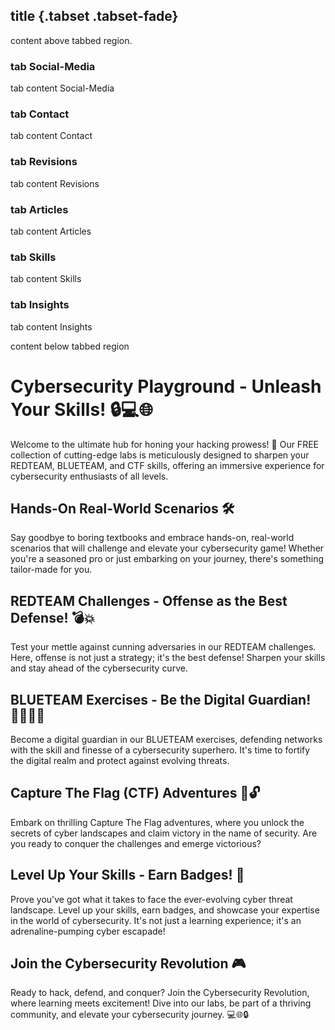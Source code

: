 
## title {.tabset .tabset-fade}
content above tabbed region.

### tab Social-Media

tab content Social-Media

### tab Contact

tab content  Contact

### tab Revisions

tab content  Revisions

### tab Articles

tab content  Articles

### tab Skills

tab content  Skills

### tab Insights

tab content  Insights

content below tabbed region

# Cybersecurity Playground - Unleash Your Skills! 🔒💻🌐

Welcome to the ultimate hub for honing your hacking prowess! 🚀 Our FREE collection of cutting-edge labs is meticulously designed to sharpen your REDTEAM, BLUETEAM, and CTF skills, offering an immersive experience for cybersecurity enthusiasts of all levels.

## Hands-On Real-World Scenarios 🛠️

Say goodbye to boring textbooks and embrace hands-on, real-world scenarios that will challenge and elevate your cybersecurity game! Whether you're a seasoned pro or just embarking on your journey, there's something tailor-made for you.

## REDTEAM Challenges - Offense as the Best Defense! 💣💥

Test your mettle against cunning adversaries in our REDTEAM challenges. Here, offense is not just a strategy; it's the best defense! Sharpen your skills and stay ahead of the cybersecurity curve.

## BLUETEAM Exercises - Be the Digital Guardian! 🦸‍♂️👩‍💻

Become a digital guardian in our BLUETEAM exercises, defending networks with the skill and finesse of a cybersecurity superhero. It's time to fortify the digital realm and protect against evolving threats.

## Capture The Flag (CTF) Adventures 🚩🔓

Embark on thrilling Capture The Flag adventures, where you unlock the secrets of cyber landscapes and claim victory in the name of security. Are you ready to conquer the challenges and emerge victorious?

## Level Up Your Skills - Earn Badges! 💪

Prove you've got what it takes to face the ever-evolving cyber threat landscape. Level up your skills, earn badges, and showcase your expertise in the world of cybersecurity. It's not just a learning experience; it's an adrenaline-pumping cyber escapade!

## Join the Cybersecurity Revolution 🎮

Ready to hack, defend, and conquer? Join the Cybersecurity Revolution, where learning meets excitement! Dive into our labs, be part of a thriving community, and elevate your cybersecurity journey. 💻🌐🔒
